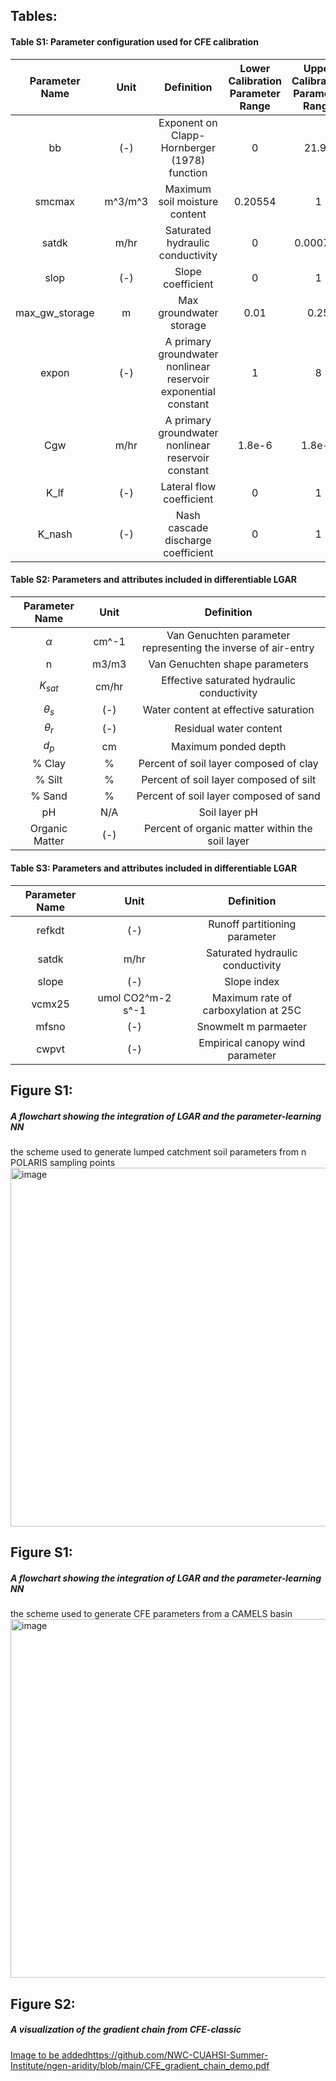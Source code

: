 ## Tables:
#### Table S1: Parameter configuration used for CFE calibration

| Parameter Name | Unit | Definition | Lower Calibration Parameter Range | Upper Calibration Parameter Range |
| :------------: | :--: | :--------: | :-------------------------------: | :-------------------------------: | 
| bb | (-) | Exponent on Clapp-Hornberger (1978) function | 0 | 21.94 | 
| smcmax | m^3/m^3 | Maximum soil moisture content | 0.20554 | 1 | 
| satdk | m/hr | Saturated hydraulic conductivity | 0 | 0.000726 | 
| slop | (-) | Slope coefficient | 0 | 1 | 
| max_gw_storage | m | Max groundwater storage | 0.01 | 0.25 | 
| expon | (-) | A primary groundwater nonlinear reservoir exponential constant | 1 | 8 | 
| Cgw | m/hr | A primary groundwater nonlinear reservoir constant | 1.8e-6 | 1.8e-3 | 
| K_lf | (-) | Lateral flow coefficient | 0 | 1 | 
| K_nash | (-) | Nash cascade discharge coefficient | 0 | 1 | 

#### Table S2: Parameters and attributes included in differentiable LGAR

| Parameter Name | Unit | Definition | 
| :------------: | :--: | :--------: |
| $\alpha$ | cm^-1 | Van Genuchten parameter representing the inverse of air-entry| 
| n | m3/m3 | Van Genuchten shape parameters | 
| $K_{sat}$ | cm/hr | Effective saturated hydraulic conductivity | 
| $\theta_{s}$ | (-) | Water content at effective saturation |
| $\theta_{r}$ | (-) | Residual water content |
| $d_{p}$ | cm | Maximum ponded depth | 
| % Clay | % | Percent of soil layer composed of clay | 
| % Silt | % | Percent of soil layer composed of silt | 
| % Sand | % | Percent of soil layer composed of sand | 
| pH | N/A | Soil layer pH | 
| Organic Matter | (-) | Percent of organic matter within the soil layer | 

#### Table S3: Parameters and attributes included in differentiable LGAR

| Parameter Name | Unit | Definition | 
| :------------: | :--: | :--------: |
| refkdt | (-) |  Runoff partitioning parameter | 
| satdk | m/hr |  Saturated hydraulic conductivity | 
| slope | (-) | Slope index | 
| vcmx25 |  umol CO2^m-2 s^-1  |  Maximum rate of carboxylation at 25C |
| mfsno | (-) |  Snowmelt m parmaeter |
| cwpvt | (-) | Empirical canopy wind parameter | 

## Figure S1: 
##### A flowchart showing the integration of LGAR and the parameter-learning NN

the scheme used to generate lumped catchment soil parameters from n POLARIS sampling points
<img width="574" alt="image" src="https://github.com/NWC-CUAHSI-Summer-Institute/ngen-aridity/assets/16233925/26fad83b-1a25-4522-8544-cdd09c179d8e">

## Figure S1: 
##### A flowchart showing the integration of LGAR and the parameter-learning NN

the scheme used to generate CFE parameters from a CAMELS basin
<img width="574" alt="image" src="https://github.com/NWC-CUAHSI-Summer-Institute/ngen-aridity/assets/52061672/a74a7729-df85-4123-add5-a2682a84cdd5">

## Figure S2: 
##### A visualization of the gradient chain from CFE-classic
[Image to be added](https://github.com/NWC-CUAHSI-Summer-Institute/ngen-aridity/blob/main/CFE_gradient_chain_demo.pdf)https://github.com/NWC-CUAHSI-Summer-Institute/ngen-aridity/blob/main/CFE_gradient_chain_demo.pdf
